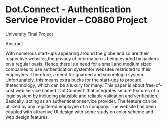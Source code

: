 # Dot.Connect - Authentication Service Provider – C0880 Project
University Final Project

Abstract

With numerous start-ups appearing around the globe and so are their respective websites,the privacy of information is being evaded by hackers on a regular basis. Hence,there is a need for a small and medium sized companies to use authentication systemfor websites restricted to their employees. Therefore, a need for guarded and securelogin system. Unfortunately, this means extra bucks for the start-ups to procure thetechnology, which can be a luxury for many. This paper is about free-of-cost web service named ’Dot.Connect’ that integrates secure features of a login system by including plausible and reliable validation and verification. Basically, acting as an authenticationservice provider. The feature can be utilized by any registered employee of a company. The website has been coupled with attractive UI design with some study on color scheme and web design features.
